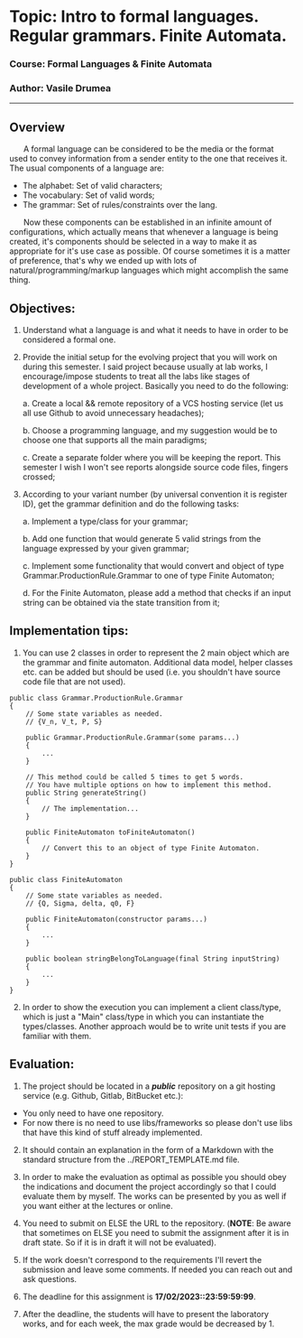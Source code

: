 # Topic: Intro to formal languages. Regular grammars. Finite Automata.

### Course: Formal Languages & Finite Automata
### Author: Vasile Drumea

----

## Overview
&ensp;&ensp;&ensp; A formal language can be considered to be the media or the format used to convey information from a sender entity to the one that receives it. The usual components of a language are:
- The alphabet: Set of valid characters;
- The vocabulary: Set of valid words;
- The grammar: Set of rules/constraints over the lang.

&ensp;&ensp;&ensp; Now these components can be established in an infinite amount of configurations, which actually means that whenever a language is being created, it's components should be selected in a way to make it as appropriate for it's use case as possible. Of course sometimes it is a matter of preference, that's why we ended up with lots of natural/programming/markup languages which might accomplish the same thing.



## Objectives:
1. Understand what a language is and what it needs to have in order to be considered a formal one.

2. Provide the initial setup for the evolving project that you will work on during this semester. I said project because usually at lab works, I encourage/impose students to treat all the labs like stages of development of a whole project. Basically you need to do the following:

    a. Create a local && remote repository of a VCS hosting service (let us all use Github to avoid unnecessary headaches);

    b. Choose a programming language, and my suggestion would be to choose one that supports all the main paradigms;

    c. Create a separate folder where you will be keeping the report. This semester I wish I won't see reports alongside source code files, fingers crossed;

3. According to your variant number (by universal convention it is register ID), get the grammar definition and do the following tasks:

    a. Implement a type/class for your grammar;

    b. Add one function that would generate 5 valid strings from the language expressed by your given grammar;

    c. Implement some functionality that would convert and object of type Grammar.ProductionRule.Grammar to one of type Finite Automaton;
    
    d. For the Finite Automaton, please add a method that checks if an input string can be obtained via the state transition from it;


   
## Implementation tips:

1. You can use 2 classes in order to represent the 2 main object which are the grammar and finite automaton. Additional data model, helper classes etc. can be added but should be used (i.e. you shouldn't have source code file that are not used).

```
public class Grammar.ProductionRule.Grammar
{
    // Some state variables as needed.
    // {V_n, V_t, P, S}

    public Grammar.ProductionRule.Grammar(some params...)
    {
        ...
    }

    // This method could be called 5 times to get 5 words.
    // You have multiple options on how to implement this method.
    public String generateString()
    {
        // The implementation...
    }

    public FiniteAutomaton toFiniteAutomaton()
    {
        // Convert this to an object of type Finite Automaton.
    }
}

public class FiniteAutomaton
{
    // Some state variables as needed.
    // {Q, Sigma, delta, q0, F}

    public FiniteAutomaton(constructor params...)
    {
        ...
    }

    public boolean stringBelongToLanguage(final String inputString)
    {
        ...
    }
}
```

2. In order to show the execution you can implement a client class/type, which is just a "Main" class/type in which you can instantiate the types/classes. Another approach would be to write unit tests if you are familiar with them.


## Evaluation:
1. The project should be located in a __*public*__ repository on a git hosting service (e.g. Github, Gitlab, BitBucket etc.):

  * You only need to have one repository.
  * For now there is no need to use libs/frameworks so please don't use libs that have this kind of stuff already implemented.

2. It should contain an explanation in the form of a Markdown with the standard structure from the ../REPORT_TEMPLATE.md file.

3. In order to make the evaluation as optimal as possible you should obey the indications and document the project accordingly so that I could evaluate them by myself. The works can be presented by you as well if you want either at the lectures or online.

4. You need to submit on ELSE the URL to the repository. (__NOTE__: Be aware that sometimes on ELSE you need to submit the assignment after it is in draft state. So if it is in draft it will not be evaluated).

5. If the work doesn't correspond to the requirements I'll revert the submission and leave some comments. If needed you can reach out and ask questions. 

7. The deadline for this assignment is __17/02/2023::23:59:59:99__.

8. After the deadline, the students will have to present the laboratory works, and for each week, the max grade would be decreased by 1.
